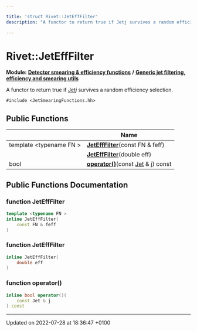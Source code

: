 ```yaml
---

title: 'struct Rivet::JetEffFilter'
description: "A functor to return true if Jetj survives a random efficiency selection. "

---
```


# Rivet::JetEffFilter

**Module:** **[Detector smearing & efficiency functions](/documentation/code/modules/group__smearing/)** **/** **[Generic jet filtering, efficiency and smearing utils](/documentation/code/modules/group__smearing__particle/)**



A functor to return true if <a href="/documentation/code/classes/classrivet_1_1jet/">Jet</a>_j_ survives a random efficiency selection. 


`#include <JetSmearingFunctions.hh>`

## Public Functions

|                | Name           |
| -------------- | -------------- |
| template <typename FN \> <br>| **[JetEffFilter](/documentation/code/classes/structrivet_1_1jetefffilter/#function-jetefffilter)**(const FN & feff) |
| | **[JetEffFilter](/documentation/code/classes/structrivet_1_1jetefffilter/#function-jetefffilter)**(double eff) |
| bool | **[operator()](/documentation/code/classes/structrivet_1_1jetefffilter/#function-operator())**(const <a href="/documentation/code/classes/classrivet_1_1jet/">Jet</a> & j) const |

## Public Functions Documentation

### function JetEffFilter

```cpp
template <typename FN >
inline JetEffFilter(
    const FN & feff
)
```


### function JetEffFilter

```cpp
inline JetEffFilter(
    double eff
)
```


### function operator()

```cpp
inline bool operator()(
    const Jet & j
) const
```


-------------------------------

Updated on 2022-07-28 at 18:36:47 +0100
